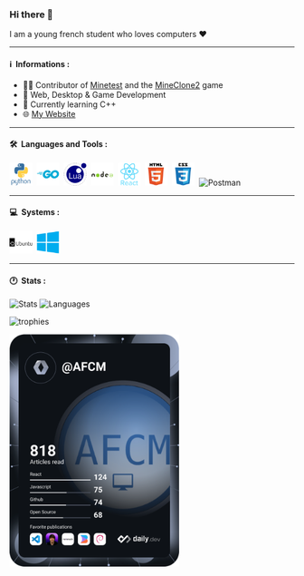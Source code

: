### Hi there 👋

I am a young french student who loves computers :heart:

---

#### ℹ️ &nbsp;Informations :

- 👨‍💻 Contributor of [Minetest](https://github.com/minetest/minetest) and the [MineClone2](https://git.minetest.land/MineClone2/MineClone2) game
- 📁 Web, Desktop & Game Development 
- 📗 Currently learning C++
- 🌐 [My Website](https://afcms.github.io)

---

#### 🛠 &nbsp;Languages and Tools :

<p>
<img src="https://github.com/devicons/devicon/blob/master/icons/python/python-original-wordmark.svg" title="Python" alt="Python" width="40" height="40"/>&nbsp;
<img src="https://github.com/devicons/devicon/blob/master/icons/go/go-original-wordmark.svg" title="Golang" alt="Golang" width="40" height="40"/>&nbsp;
<img src="https://github.com/devicons/devicon/blob/master/icons/lua/lua-original-wordmark.svg" title="Lua" alt="Lua" width="40" height="40"/>&nbsp;
<img src="https://github.com/devicons/devicon/blob/master/icons/nodejs/nodejs-original-wordmark.svg" title="NodeJS" alt="NodeJS" width="40" height="40"/>&nbsp;
<img src="https://github.com/devicons/devicon/blob/master/icons/react/react-original-wordmark.svg" title="React" alt="React" width="40" height="40"/>&nbsp;
<img src="https://github.com/devicons/devicon/blob/master/icons/html5/html5-original-wordmark.svg" title="HTML5" alt="HTML5" width="40" height="40"/>&nbsp;
<img src="https://github.com/devicons/devicon/blob/master/icons/css3/css3-original-wordmark.svg" title="CSS3" alt="CSS3" width="40" height="40"/>&nbsp;
<img src="https://www.vectorlogo.zone/logos/getpostman/getpostman-icon.svg" title="Postman" alt="Postman" width="40" height="40"/>&nbsp;
</p>

---

#### 💻 &nbsp;Systems :

<p>
<img src="https://github.com/devicons/devicon/blob/master/icons/ubuntu/ubuntu-plain-wordmark.svg" title="Ubuntu" alt="Ubuntu" width="40" height="40"/>&nbsp;
<img src="https://github.com/devicons/devicon/blob/master/icons/windows8/windows8-original.svg" title="Postman" alt="Postman" width="40" height="40"/>&nbsp;
</p>

---

#### 🕐 &nbsp;Stats :

<img src="https://github-readme-stats-afcm.vercel.app/api?username=AFCMS&count_private=true&include_all_commits=true&show_icons=true" title="Stats" alt="Stats"/>
<img src="https://github-readme-stats-afcm.vercel.app/api/top-langs/?username=AFCMS&layout=compact&hide_title=false&exclude_repo=fiverr_nanyanghuang_game,fiverr_nanyanguang_main_menu,fiverr_nanyanguang_creative,MCL2FORK" title="Languages" alt="Languages"/>

![trophies](https://github-profile-trophy.vercel.app/?username=AFCMS&row=2&column=4)

<a href="https://app.daily.dev/AFCM"><img src="https://github.com/AFCMS/AFCMS/blob/master/devcard.svg" width="300" alt="AFCMS' Dev Card"/></a>
